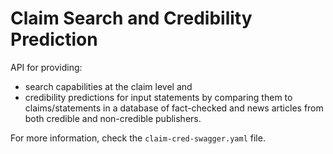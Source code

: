 # Claim Search and Credibility Prediction

API for providing:
 * search capabilities at the claim level and 
 * credibility predictions for input statements by comparing them to claims/statements in a database of
    fact-checked and news articles from both credible and non-credible publishers.

For more information, check the `claim-cred-swagger.yaml` file.

# 
